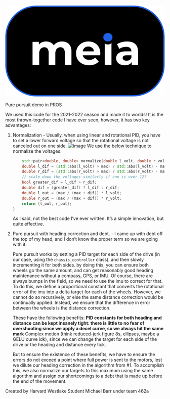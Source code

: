 ![meia](./docs/assets/logo.svg)

Pure pursuit demo in PROS

We used this code for the 2021-2022 season and made it to worlds! It is the most thrown-together code I have ever seen, however, it has two key advantages:

1. Normalization - 
    Usually, when using linear and rotational PID, you have to set a lower forward voltage so that the rotational voltage is not canceled out on one side.
    ![image](https://user-images.githubusercontent.com/61331006/183824458-847c8510-6430-4433-ad53-5a1f281fef75.png)
    We use the below technique to normalize the voltages: 
    ```cpp
        std::pair<double, double> normalize(double l_volt, double r_volt, double max) {
        double l_dif = (std::abs(l_volt) > max) ? std::abs(l_volt) - max : 0;
        double r_dif = (std::abs(r_volt) > max) ? std::abs(r_volt) - max : 0;
        // scale down the voltages similarly if one is over 127
        bool greater_dif = l_dif > r_dif;
        double dif = (greater_dif) ? l_dif : r_dif;
        double l_out = (max / (max + dif)) * l_volt;
        double r_out = (max / (max + dif)) * r_volt;
        return {l_out, r_out};
    }
    ```
    As I said, not the best code I’ve ever written.
    It’s a simple innovation, but quite effective.
2. Pure pursuit with heading correction and debt. -
    I came up with debt off the top of my head, and I don’t know the proper term so we are going with it.


    Pure pursuit works by setting a PID target for each side of the drive (in our case, using the `chassis_controller` class), and then slowly incrementing it for both sides. by doing this, you can ensure both wheels go the same amount, and can get reasonably good heading maintenance without a compass, GPS, or IMU. Of course, there are always bumps in the field, so we need to use the imu to correct for that. To do this, we define a proportional constant that converts the rotational error of the imu into a delta target for each of the wheels. However, we cannot do so recursively, or else the same distance correction would be continually applied. Instead, we ensure that the difference in error between the wheels is the distance correction.


    These have the following benefits:
    **PID constants for both heading and distance can be kept insanely tight: there is little to no fear of overshooting since we apply a decel curve, so we always hit the same mark**
    Complex motion (think reduced-jerk figure 8s, ellipses, maybe a GELU curve idk), since we can change the target for each side of the drive or the heading and distance every tick.
    
    But to ensure the existence of these benefits, we have to ensure the errors do not exceed a point where full power is sent to the motors, lest we dilute our heading correction in the algorithm from #1. To accomplish this, we also normalize our targets to this maximum using the same algorithm and assign our shortcomings to a debt that is made up before the end of the movement.
    


Created by Harvard Westlake Student Michael Barr under team 462a
